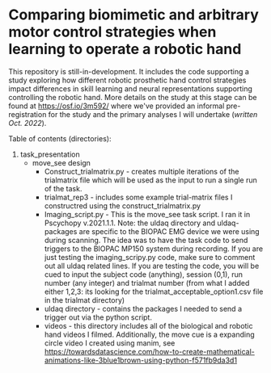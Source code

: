 # Comparing biomimetic and arbitrary motor control strategies when learning to operate a robotic hand

This repository is still-in-development. It includes the code supporting a study exploring how different robotic prosthetic hand control strategies impact differences in skill learning and neural representations supporting controlling the robotic hand. More details on the study at this stage can be found at https://osf.io/3m592/ where we've provided an informal pre-registration for the study and the primary analyses I will undertake (*written Oct. 2022*).

Table of contents (directories):

1. task_presentation
    - move_see design
        - Construct_trialmatrix.py - creates multiple iterations of the trialmatrix file which will be used as the input to run a single run of the task.
        - trialmat_rep3 - includes some example trial-matrix files I constructred using the construct_trialmatrix.py
        - Imaging_script.py - This is the move_see task script. I ran it in Pscychopy v.2021.1.1. Note: the uldaq directory and uldaq-packages are specific to the BIOPAC EMG device we were using during scanning. The idea was to have the task code to send triggers to the BIOPAC MP150 system during recording. If you are just testing the imaging_scripy.py code, make sure to comment out all uldaq related lines. If you are testing the code, you will be cued to input the subject code (anything), session (0,1), run number (any integer) and trialmat number (from what I added either 1,2,3: its looking for the trialmat_acceptable_option1.csv file in the trialmat directory)
        - uldaq directory - contains the packages I needed to send a trigger out via the python script. 
        - videos - this directory includes all of the biological and robotic hand videos I filmed. Additionally, the move cue is a expanding circle video I created using manim, see https://towardsdatascience.com/how-to-create-mathematical-animations-like-3blue1brown-using-python-f571fb9da3d1


